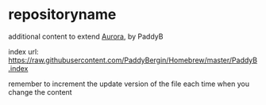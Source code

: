 # repositoryname
additional content to extend [Aurora](https://aurorabuilder.com/), by PaddyB

index url: https://raw.githubusercontent.com/PaddyBergin/Homebrew/master/PaddyB.index

remember to increment the update version of the file each time when you change the content
